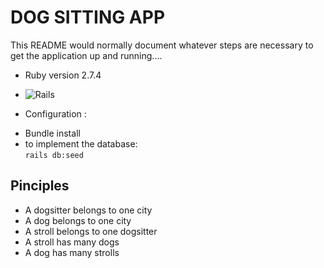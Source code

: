 # DOG SITTING APP

This README would normally document whatever steps are necessary to get the
application up and running....

* Ruby version 2.7.4
* ![Rails](https://img.shields.io/badge/rails-%23CC0000.svg?style=for-the-badge&logo=ruby-on-rails&logoColor=white)

* Configuration :
- Bundle install
- to implement the database:  
`rails db:seed `

## Pinciples

* A dogsitter belongs to one city
* A dog belongs to one city
* A stroll belongs to one dogsitter
* A stroll has many dogs
* A dog has many strolls
